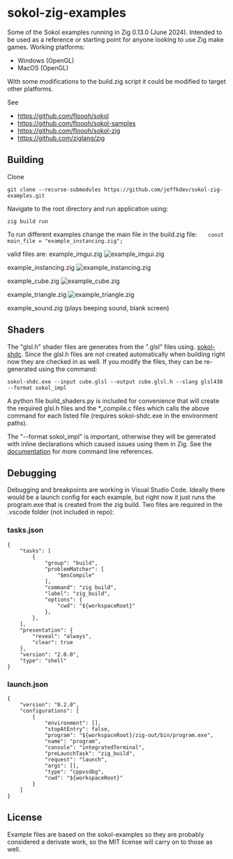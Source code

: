 # sokol-zig-examples

Some of the Sokol examples running in Zig 0.13.0 (June 2024). Intended to be used as a reference or starting point for anyone looking to use Zig make games. Working platforms:
 - Windows (OpenGL)
 - MacOS (OpenGL)
 
With some modifications to the build.zig script it could be modified to target other platforms.

See
   - https://github.com/floooh/sokol
   - https://github.com/floooh/sokol-samples
   - https://github.com/floooh/sokol-zig
   - https://github.com/ziglang/zig

## Building

Clone

    git clone --recurse-submodules https://github.com/jeffkdev/sokol-zig-examples.git
    
    
Navigate to the root directory and run application using:

    zig build run
    
   
To run different examples change the main file in the build.zig file:
```    const main_file = "example_instancing.zig"; ```

valid files are:
  example_imgui.zig
![example_imgui.zig](docs/imgui.png)
  
  example_instancing.zig
![example_instancing.zig](docs/instancing.png)

  example_cube.zig
![example_cube.zig](docs/cube.png)
  
  example_triangle.zig
![example_triangle.zig](docs/triangle.png)

  example_sound.zig
(plays beeping sound, blank screen)
  
  
## Shaders

The "glsl.h" shader files are generates from the ".glsl" files using. [sokol-shdc](https://github.com/floooh/sokol-tools). Since the glsl.h files are not created automatically when building right now they are checked in as well. If you modify the files, they can be re-generated using the command:

```
sokol-shdc.exe --input cube.glsl --output cube.glsl.h --slang glsl430 --format sokol_impl
```
A python file build_shaders.py is included for convenience that will create the required glsl.h files and the *_compile.c files which calls the above command for each listed file (requires sokol-shdc.exe in the environment paths).

The "--format sokol_impl" is important, otherwise they will be generated with inline declarations which caused issues using them in Zig. See the [documentation](https://github.com/floooh/sokol-tools/blob/master/docs/sokol-shdc.md) for more command line references.

## Debugging

Debugging and breakpoints are working in Visual Studio Code. Ideally there would be a launch config for each example, but right now it just runs the program.exe that is created from the zig build. Two files are required in the .vscode folder (not included in repo):

### tasks.json
```
{
    "tasks": [
        {
            "group": "build",
            "problemMatcher": [
                "$msCompile"
            ],
            "command": "zig build",
            "label": "zig_build",
            "options": {
                "cwd": "${workspaceRoot}"
            },
        },
    ],
    "presentation": {
        "reveal": "always",
        "clear": true
    },
    "version": "2.0.0",
    "type": "shell"
}
 ```
### launch.json
```
{
    "version": "0.2.0",
    "configurations": [
        {
            "environment": [],
            "stopAtEntry": false,
            "program": "${workspaceRoot}/zig-out/bin/program.exe",
            "name": "program",
            "console": "integratedTerminal",
            "preLaunchTask": "zig_build",
            "request": "launch",
            "args": [],
            "type": "cppvsdbg",
            "cwd": "${workspaceRoot}"
        }
    ]
}
 ```
## License

Example files are based on the sokol-examples so they are probably considered a derivate work, so the MIT license will carry on to those as well.
